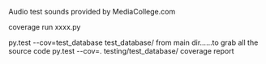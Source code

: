 Audio test sounds provided by MediaCollege.com

coverage run xxxx.py

py.test --cov=test_database test_database/
from main dir......to grab all the source code
py.test --cov=. testing/test_database/
coverage report
